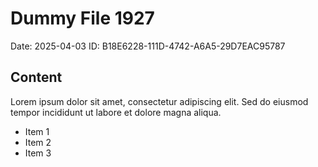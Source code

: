 # Dummy File 1927

Date: 2025-04-03
ID: B18E6228-111D-4742-A6A5-29D7EAC95787

## Content

Lorem ipsum dolor sit amet, consectetur adipiscing elit.
Sed do eiusmod tempor incididunt ut labore et dolore magna aliqua.

* Item 1
* Item 2
* Item 3
